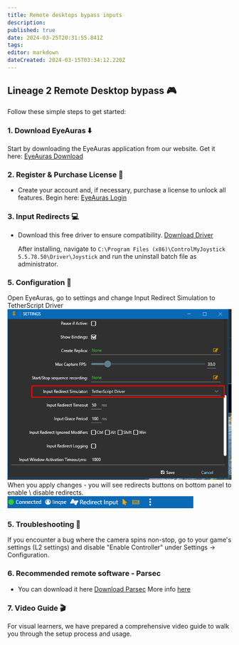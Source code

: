 ```yaml
---
title: Remote desktops bypass inputs
description: 
published: true
date: 2024-03-25T20:31:55.841Z
tags: 
editor: markdown
dateCreated: 2024-03-15T03:34:12.220Z
---
```


## Lineage 2 Remote Desktop bypass :video_game:

Follow these simple steps to get started:

### 1. Download EyeAuras :arrow_down:

Start by downloading the EyeAuras application from our website. Get it here: [EyeAuras Download](https://eu.eyeauras.net/download)

### 2. Register & Purchase License :key:

- Create your account and, if necessary, purchase a license to unlock all features. Begin here: [EyeAuras Login](https://eu.eyeauras.net/login)

### 3. Input Redirects :computer:

- Download this free driver to ensure compatibility. [Download Driver](https://tetherscript.com/controlmyjoystick-download/)

  After installing, navigate to `C:\Program Files (x86)\ControlMyJoystick 5.5.78.50\Driver\Joystick` and run the uninstall batch file as administrator.

### 5. Configuration :wrench:

Open EyeAuras, go to settings and change Input Redirect Simulation to TetherScript Driver
![screenshot_43.png](/screenshot_43.png)
When you apply changes - you will see redirects buttons on bottom panel to enable \ disable redirects.
![screenshot_42.png](/screenshot_42.png)
### 5. Troubleshooting :wrench:

If you encounter a bug where the camera spins non-stop, go to your game's settings (L2 settings) and disable "Enable Controller" under Settings -> Configuration.

### 6. Recommended remote software - Parsec 

- You can download it here [Download Parsec](https://wiki.eyeauras.net/en/Lineage/parsec)
	More info [here](https://wiki.eyeauras.net/en/Lineage/parsec)
### 7. Video Guide :clapper:

For visual learners, we have prepared a comprehensive video guide to walk you through the setup process and usage.
